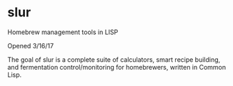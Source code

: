 # slur
Homebrew management tools in LISP

Opened 3/16/17

The goal of slur is a complete suite of calculators, smart recipe building, and fermentation control/monitoring for homebrewers, written in Common Lisp.
